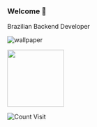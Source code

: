 ### Welcome 👋

Brazilian Backend Developer

![wallpaper](https://user-images.githubusercontent.com/38351639/188795177-a2dac336-d553-43d2-90d8-249ec92747b4.gif)

 <img 
      height="130em" 
      src="https://github-readme-stats.vercel.app/api/top-langs/?username=ViniciusTeixeiraBarreto&layout=compact&langs_count=7&theme=dark"/>


![Count Visit](https://komarev.com/ghpvc/?username=viniciusTeixeiraBarreto)

